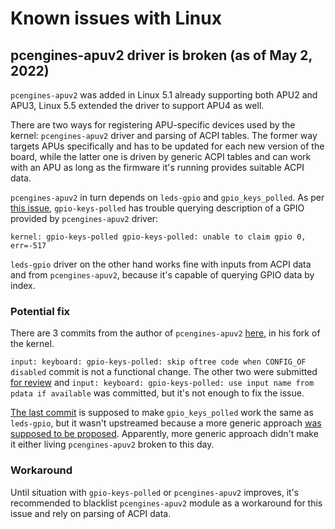 Known issues with Linux
=======================

pcengines-apuv2 driver is broken (as of May 2, 2022)
----------------------------------------------------

`pcengines-apuv2` was added in Linux 5.1 already supporting both APU2 and APU3,
Linux 5.5 extended the driver to support APU4 as well.

There are two ways for registering APU-specific devices used by the kernel:
`pcengines-apuv2` driver and parsing of ACPI tables. The former way targets APUs
specifically and has to be updated for each new version of the board, while the
latter one is driven by generic ACPI tables and can work with an APU as long as
the firmware it's running provides suitable ACPI data.

`pcengines-apuv2` in turn depends on `leds-gpio` and `gpio_keys_polled`. As per
[this issue](https://github.com/pcengines/apu2-documentation/issues/204),
`gpio-keys-polled` has trouble querying description of a GPIO provided by
`pcengines-apuv2` driver:

```
kernel: gpio-keys-polled gpio-keys-polled: unable to claim gpio 0, err=-517
```

`leds-gpio` driver on the other hand works fine with inputs from ACPI data and
from `pcengines-apuv2`, because it's capable of querying GPIO data by index.

### Potential fix

There are 3 commits from the author of `pcengines-apuv2`
[here](https://github.com/metux/linux/commits/apu2/defconf-5.5.0/drivers), in
his fork of the kernel.

`input: keyboard: gpio-keys-polled: skip oftree code when CONFIG_OF disabled`
commit is not a functional change. The other two were submitted
[for review](https://lkml.kernel.org/lkml/1561648031-15887-2-git-send-email-info@metux.net/T/)
and `input: keyboard: gpio-keys-polled: use input name from pdata if available`
was committed, but it's not enough to fix the issue.

[The last commit](https://github.com/metux/linux/commit/0e0239ff4df38196ef4069a0400897b843312593)
is supposed to make `gpio_keys_polled` work the same as `leds-gpio`, but it
wasn't upstreamed because a more generic approach [was supposed to be
proposed](https://lkml.kernel.org/lkml/9819838f-9e35-c504-61da-f8c3f9b7ac8e@metux.net/).
Apparently, more generic approach didn't make it either living `pcengines-apuv2`
broken to this day.

### Workaround

Until situation with `gpio-keys-polled` or `pcengines-apuv2` improves, it's
recommended to blacklist `pcengines-apuv2` module as a workaround for this
issue and rely on parsing of ACPI data.
